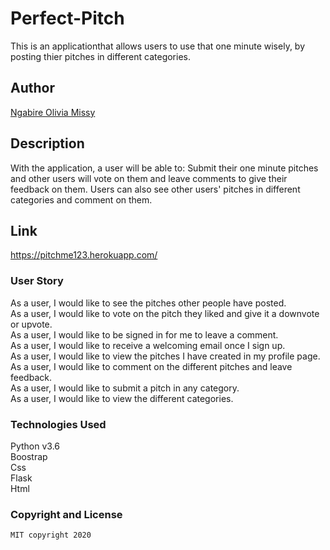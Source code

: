 # Perfect-Pitch
This is an applicationthat allows users to use that one minute wisely, by posting thier pitches in different categories.
## Author 
[Ngabire Olivia Missy](https://github.com/Missy-Olivia)

## Description

With the application, a user will be able to:
Submit their one minute pitches and other users will vote on them and leave comments to give their feedback on them.
Users can also see other users' pitches in different categories and comment on them.
## Link
https://pitchme123.herokuapp.com/
### User Story
As a user, I would like to see the pitches other people have posted.<br>
As a user, I would like to vote on the pitch they liked and give it a downvote or upvote.<br>
As a user, I would like to be signed in for me to leave a comment.<br>
As a user, I would like to receive a welcoming email once I sign up.<br>
As a user, I would like to view the pitches I have created in my profile page.<br>
As a user, I would like to comment on the different pitches and leave feedback.<br>
As a user, I would like to submit a pitch in any category.<br>
As a user, I would like to view the different categories.<br>


### Technologies Used

Python v3.6 <br>
Boostrap <br>
Css <br>
Flask <br>
Html<br>

### Copyright and License
```
MIT copyright 2020
```
